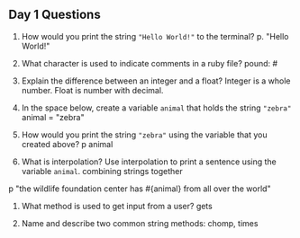 ## Day 1 Questions

1. How would you print the string `"Hello World!"` to the terminal?
p. "Hello World!"

1. What character is used to indicate comments in a ruby file?
pound: #

1. Explain the difference between an integer and a float?
Integer is a whole number. Float is number with decimal.

1. In the space below, create a variable `animal` that holds the string `"zebra"`
animal = "zebra"

1. How would you print the string `"zebra"` using the variable that you created above?
p animal

1. What is interpolation? Use interpolation to print a sentence using the variable `animal`.
combining strings together

p "the wildlife foundation center has #{animal} from all over the world"

1. What method is used to get input from a user?
gets

1. Name and describe two common string methods:
chomp, times
